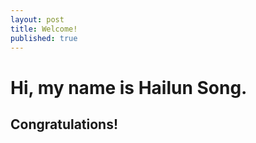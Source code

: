 ```yaml
---
layout: post
title: Welcome!
published: true
---
```


# Hi, my name is Hailun Song.

## Congratulations!
